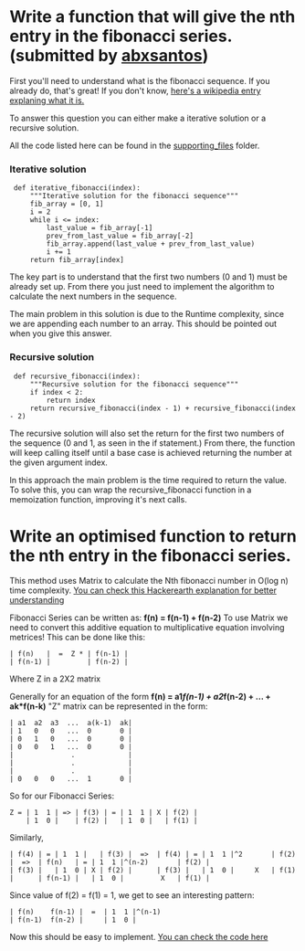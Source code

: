 # Write a function that will give the nth entry in the fibonacci series. (submitted by [abxsantos](https://github.com/abxsantos))

 First you'll need to understand what is the fibonacci sequence. If you already do, that's great! If you don't know, [here's a wikipedia entry explaning what it is.](https://en.wikipedia.org/wiki/Fibonacci_number)


 To answer this question you can either make a iterative solution or a recursive solution.

 All the code listed here can be found in the [supporting_files](https://github.com/RaviKarrii/Awesome-interview-preparation/blob/main/Python/supporting_files/abxsantos/fibonacci) folder.

 ### Iterative solution
 ```
  def iterative_fibonacci(index):
      """Iterative solution for the fibonacci sequence"""
      fib_array = [0, 1]
      i = 2
      while i <= index:
          last_value = fib_array[-1]
          prev_from_last_value = fib_array[-2]
          fib_array.append(last_value + prev_from_last_value)
          i += 1
      return fib_array[index]
 ```
 The key part is to understand that the first two numbers (0 and 1) must be already set up. From there you just need to implement the algorithm to calculate the next numbers in the sequence.

 The main problem in this solution is due to the Runtime complexity, since we are appending each number to an array. This should be pointed out when you give this answer.

 ### Recursive solution
 ```
  def recursive_fibonacci(index):
      """Recursive solution for the fibonacci sequence"""
      if index < 2:
          return index
      return recursive_fibonacci(index - 1) + recursive_fibonacci(index - 2)
 ```
 The recursive solution will also set the return for the first two numbers of the sequence (0 and 1, as seen in the if statement.)
 From there, the function will keep calling itself until a base case is achieved returning the number at the given argument index.

 In this approach the main problem is the time required to return the value. To solve this, you can wrap the recursive_fibonacci function in a memoization function, improving it's next calls.

# Write an optimised function to return the nth entry in the fibonacci series.

This method uses Matrix to calculate the Nth fibonacci number in O(log n) time complexity. [You can check this Hackerearth explanation for better understanding](https://www.hackerearth.com/practice/notes/fast-matrix-exponentiation-2/)

Fibonacci Series can be written as: **f(n) = f(n-1) + f(n-2)**
To use Matrix we need to convert this additive equation to multiplicative equation involving metrices!
This can be done like this:

```
| f(n)   |  =  Z * | f(n-1) |
| f(n-1) |         | f(n-2) |
```
Where Z in a 2X2 matrix

Generally for an equation of the form **f(n) = a1*f(n-1) + a2*f(n-2) + ... + ak*f(n-k)**  "Z" matrix can be represented in the form:
```
| a1  a2  a3  ...  a(k-1)  ak|
| 1   0   0   ...  0       0 |
| 0   1   0   ...  0       0 |
| 0   0   1   ...  0       0 |
|              .             |
|              .             |
|              .             |
| 0   0   0   ...  1       0 |
```

So for our Fibonacci Series:

```
Z = | 1  1 | => | f(3) | = | 1  1 | X | f(2) |
    | 1  0 |    | f(2) |   | 1  0 |   | f(1) |
```
Similarly,
```
| f(4) | = | 1  1 |   | f(3) |  =>  | f(4) | = | 1  1 |^2       | f(2) |  =>  | f(n)   | = | 1  1 |^(n-2)       | f(2) |
| f(3) |   | 1  0 | X | f(2) |      | f(3) |   | 1  0 |     X   | f(1) |      | f(n-1) |   | 1  0 |         X   | f(1) |
```
Since value of f(2) = f(1) = 1, we get to see an interesting pattern:
```
| f(n)    f(n-1) |  =  | 1  1 |^(n-1)
| f(n-1)  f(n-2) |     | 1  0 |
```
Now this should be easy to implement. [You can check the code here](./supporting_files/mdazharuddin/fibonacci_matrix_exponentiation.py)
